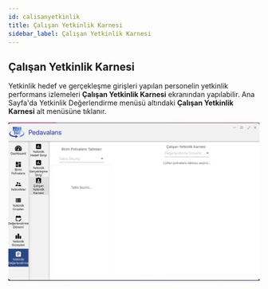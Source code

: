 ```yaml
---
id: calisanyetkinlik
title: Çalışan Yetkinlik Karnesi
sidebar_label: Çalışan Yetkinlik Karnesi
---
```

## Çalışan Yetkinlik Karnesi

Yetkinlik hedef ve gerçekleşme girişleri yapılan personelin yetkinlik performans izlemeleri **Çalışan Yetkinlik Karnesi** ekranından yapılabilir. Ana Sayfa'da
Yetkinlik Değerlendirme menüsü altındaki **Çalışan Yetkinlik Karnesi** alt menüsüne tıklanır.

![Çalışan Yetkinlik Karnesi](../images/018.png)
